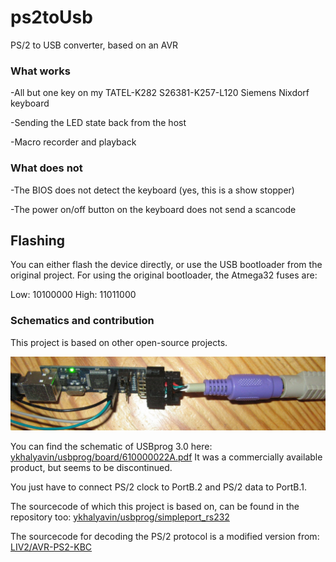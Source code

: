 # ps2toUsb
PS/2 to USB converter, based on an AVR

### What works

-All but one key on my TATEL-K282 S26381-K257-L120 Siemens Nixdorf keyboard

-Sending the LED state back from the host

-Macro recorder and playback

### What does not

-The BIOS does not detect the keyboard (yes, this is a show stopper)

-The power on/off button on the keyboard does not send a scancode

## Flashing

You can either flash the device directly, or use the USB bootloader from the original project.
For using the original bootloader, the Atmega32 fuses are:

Low: 10100000
High: 11011000

### Schematics and contribution

This project is based on other open-source projects.

![alt text](images/usbprog.jpg "USBprog with PS/2 connector")

You can find the schematic of USBprog 3.0 here:
[ykhalyavin/usbprog/board/610000022A.pdf](https://github.com/ykhalyavin/usbprog/blob/master/board/610000022A.pdf)
It was a commercially available product, but seems to be discontinued.

You just have to connect PS/2 clock to PortB.2 and PS/2 data to PortB.1.

The sourcecode of which this project is based on, can be found in the repository too:
[ykhalyavin/usbprog/simpleport_rs232](https://github.com/ykhalyavin/usbprog/tree/master/simpleport_rs232)

The sourcecode for decoding the PS/2 protocol is a modified version from:
[LIV2/AVR-PS2-KBC](https://github.com/LIV2/AVR-PS2-KBC)



